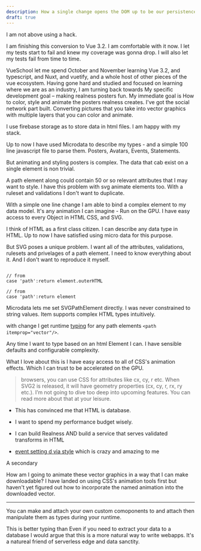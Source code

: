 ```yaml
---
description: How a single change opens the DOM up to be our persistence hero
draft: true
---
```


I am not above using a hack.

I am finishing this conversion to Vue 3.2. I am comfortable with it now. I let my tests start to fail and knew my coverage was gonna drop. I will also let my tests fail from time to time.

VueSchool let me spend October and November learning Vue 3.2, and typescript, and Nuxt, and vuetify, and a whole host of other pieces of the vue ecosystem. Having gone hard and studied and focused on learning where we are as an industry, I am turning back towards My specific development goal – making realness posters fun. My immediate goal is How to color, style and animate the posters realness creates. I've got the social network part built. Converting pictures that you take into vector graphics with multiple layers that you can color and animate.

I use firebase storage as to store data in html files. I am happy with my stack.

Up to now I have used Microdata to describe my types - and a simple 100 line javascript file to parse them. Posters, Avatars, Events, Statements.

But animating and styling posters is complex. The data that cab exist on a single element is non trivial.

A path element along could contain 50 or so relevant attributes that I may want to style. I have this problem with svg animate elements too. With a ruleset and validations I don't want to duplicate.

With a simple one line change I am able to bind a complex element to my data model. It's any animation I can imagine - Run on the GPU. I have easy access to every Object in HTML CSS, and SVG.

I think of HTML as a first class citizen. I can describe any data type in HTML. Up to now I have satisfied using micro data for this purpose.

But SVG poses a unique problem. I want all of the attributes, validations, rulesets and privelages of a path element. I need to know everything about it. And I don't want to reproduce it myself.


```

// from
case 'path':return element.outerHTML

// from
case 'path':return element

```


Microdata lets me set SVGPathElement directly. I was never constrained to string values. Item supports complex HTML types intuitively.

with change I get runtime [typing](https://www.motiontricks.com/creating-dynamic-svg-elements-with-javascript/) for any path elements `<path itemprop="vector"/>`.

Any time I want to type based on an html Element I can. I have sensible defaults and configurable complexity.

What I love about this is I have easy access to all of CSS's animation effects. Which I can trust to be accelerated on the GPU.

> browsers, you can use CSS for attributes like cx, cy, r etc. When SVG2 is released, it will have geometry properties (cx, cy, r, rx, ry etc.). I’m not going to dive too deep into upcoming features. You can read more about that at your leisure.

- This has convinced me that HTML is database.
- I want to spend my performance budget wisely.
- I can build Realness AND build a service that serves validated transforms in HTML

- [event setting d via style](https://developer.mozilla.org/en-US/docs/Web/CSS/path) which is crazy and amazing to me


A secondary

How am I going to animate these vector graphics in a way that I can make downloadable? I have landed on using CSS's animation tools first but haven't yet figured out how to incorporate the named animation into the downloaded vector.


---
You can make and attach your own custom comoponents to and attach then manipulate them as types during your runtime.

This is better typing than Even if you need to extract your data to a database I would argue that this is a more natural way to write webapps. It's a natureal friend of serverless edge and data sanctity.
